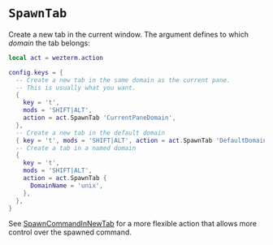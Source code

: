 # `SpawnTab`

Create a new tab in the current window.  The argument defines to which *domain* the tab belongs:

```lua
local act = wezterm.action

config.keys = {
  -- Create a new tab in the same domain as the current pane.
  -- This is usually what you want.
  {
    key = 't',
    mods = 'SHIFT|ALT',
    action = act.SpawnTab 'CurrentPaneDomain',
  },
  -- Create a new tab in the default domain
  { key = 't', mods = 'SHIFT|ALT', action = act.SpawnTab 'DefaultDomain' },
  -- Create a tab in a named domain
  {
    key = 't',
    mods = 'SHIFT|ALT',
    action = act.SpawnTab {
      DomainName = 'unix',
    },
  },
}
```

See [SpawnCommandInNewTab](SpawnCommandInNewTab.md) for a more flexible action
that allows more control over the spawned command.
